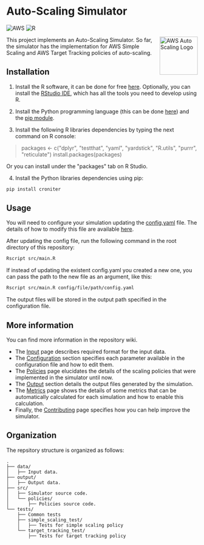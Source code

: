 # Auto-Scaling Simulator  
![AWS](https://img.shields.io/badge/AWS-%23FF9900.svg?style=for-the-badge&logo=amazon-aws&logoColor=white) ![R](https://img.shields.io/badge/r-%23276DC3.svg?style=for-the-badge&logo=r&logoColor=white)

<img 
  src="https://encrypted-tbn1.gstatic.com/images?q=tbn:ANd9GcQVQQd5Aj11dAHIbE0MzK46ll9rGyW8SgXQupbh2gAwdK4ltbPz" align="right" alt="AWS Auto Scaling Logo" width="100" height="100">

This project implements an Auto-Scaling Simulator. So far, the simulator has the implementation for AWS Simple Scaling and AWS Target Tracking policies of auto-scaling.

## Installation

1. Install the R software, it can be done for free [here](https://www.r-project.org/). Optionally, you can install the [RStudio IDE](https://www.rstudio.com/products/rstudio/download/), which has all the tools you need to develop using R.

2. Install the Python programming language (this can be done [here](https://www.python.org/downloads/)) and the [pip module](https://pip.pypa.io/en/stable/installation/).

3. Install the following R libraries dependencies by typing the next command on R console:

> packages <- c("dplyr", "testthat", "yaml", "yardstick", "R.utils", "purrr", "reticulate")
> install.packages(packages)

Or you can install under the "packages" tab on R Studio.

4. Install the Python libraries dependencies using pip:
```bash
pip install croniter
```

## Usage

You will need to configure your simulation updating the [config.yaml](config.yaml) file. The details of how to modify this file are available [here](https://github.com/ufcg-lsd/autoscaling-analyser/wiki/Configuration).

After updating the config file, run the following command in the root directory of this repository:
```bash
Rscript src/main.R
```

If instead of updating the existent config.yaml you created a new one, you can pass the path to the new file as an argument, like this:
```bash
Rscript src/main.R config/file/path/config.yaml
```

The output files will be stored in the output path specified in the configuration file.

## More information

You can find more information in the repository wiki.

- The [Input](https://github.com/ufcg-lsd/autoscaling-analyser/wiki/Input) page describes required format for the input data.
- The [Configuration](https://github.com/ufcg-lsd/autoscaling-analyser/wiki/Configuration) section specifies each parameter available in the configuration file and how to edit them.
- The [Policies](https://github.com/ufcg-lsd/autoscaling-analyser/wiki/Policies) page elucidates the details of the scaling policies that were implemented in the simulator until now.
- The [Output](https://github.com/ufcg-lsd/autoscaling-analyser/wiki/Output) section details the output files generated by the simulation.
- The [Metrics](https://github.com/ufcg-lsd/autoscaling-analyser/wiki/Metrics) page shows the details of some metrics that can be automatically calculated for each simulation and how to enable this calculation.
- Finally, the [Contributing](https://github.com/ufcg-lsd/autoscaling-analyser/wiki/Contributing) page specifies how you can help improve the simulator.


## Organization

The repsitory structure is organized as follows:

```
.
├── data/
│   ├── Input data.
├── output/
│   ├── Output data.
├── src/
│   ├── Simulator source code.
│   └── policies/
│       ├── Policies source code. 
└── tests/
    ├── Common tests
    ├── simple_scaling_test/
    │   ├── Tests for simple scaling policy
    └── target_tracking_test/
        ├── Tests for target tracking policy
```